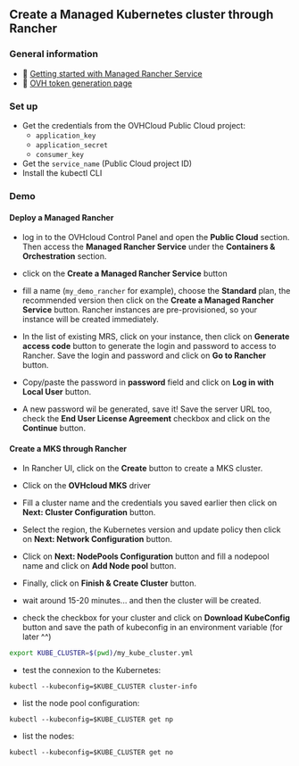## Create a Managed Kubernetes cluster through Rancher

### General information
 - 🔗 [Getting started with Managed Rancher Service](https://help.ovhcloud.com/csm/en-gb-public-cloud-managed-rancher-service-getting-started?id=kb_article_view&sysparm_article=KB0061909)
 - 🔗 [OVH token generation page](https://www.ovh.com/auth/api/createToken?GET=/*&POST=/*&PUT=/*&DELETE=/*)

### Set up
  - Get the credentials from the OVHCloud Public Cloud project:
    - `application_key`
    - `application_secret`
    - `consumer_key`
  - Get the `service_name` (Public Cloud project ID)
  - Install the kubectl CLI

### Demo

#### Deploy a Managed Rancher

  - log in to the OVHcloud Control Panel and open the **Public Cloud** section. Then access the **Managed Rancher Service** under the **Containers & Orchestration** section.

  - click on the **Create a Managed Rancher Service** button
  - fill a name (`my_demo_rancher` for example), choose the **Standard** plan, the recommended version then click on the **Create a Managed Rancher Service** button.
  Rancher instances are pre-provisioned, so your instance will be created immediately.

  - In the list of existing MRS, click on your instance, then click on **Generate access code** button to generate the login and password to access to Rancher. Save the login and password and click on **Go to Rancher** button.

  -  Copy/paste the password in **password** field and click on **Log in with Local User** button.

  - A new password wil be generated, save it! Save the server URL too, check the **End User License Agreement** checkbox and click on the **Continue** button.

#### Create a MKS through Rancher

  - In Rancher UI, click on the **Create** button to create a MKS cluster.
  - Click on the **OVHcloud MKS** driver
  - Fill a cluster name and the credentials you saved earlier then click on **Next: Cluster Configuration** button.
  - Select the region, the Kubernetes version and update policy then click on **Next: Network Configuration** button.
  - Click on **Next: NodePools Configuration** button and fill a nodepool name and click on **Add Node pool** button.
  - Finally, click on **Finish & Create Cluster** button.

  - wait around 15-20 minutes... and then the cluster will be created.

  - check the checkbox for your cluster and click on **Download KubeConfig** button and save the path of kubeconfig in an environment variable (for later ^^)

```bash
export KUBE_CLUSTER=$(pwd)/my_kube_cluster.yml
```

  - test the connexion to the Kubernetes:
  
`kubectl --kubeconfig=$KUBE_CLUSTER cluster-info`

  - list the node pool configuration:

`kubectl --kubeconfig=$KUBE_CLUSTER get np`

  - list the nodes:

`kubectl --kubeconfig=$KUBE_CLUSTER get no`